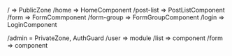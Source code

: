 / => PublicZone
  /home => HomeComponent
  /post-list => PostListComponent
  /form => FormCommponent
  /form-group => FormGroupComponent
  /login => LoginComponent

/admin = PrivateZone, AuthGuard
  /user => module
    /list => component
    /form => component
